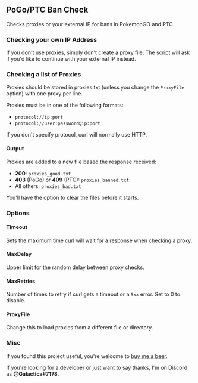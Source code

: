 ## PoGo/PTC Ban Check

Checks proxies or your external IP for bans in PokemonGO and PTC.

### Checking your own IP Address

If you don't use proxies, simply don't create a proxy file.
The script will ask if you'd like to continue with your external IP instead.

### Checking a list of Proxies

Proxies should be stored in proxies.txt (unless you change the `ProxyFile` option) with one proxy per line.

Proxies must be in one of the following formats:
* `protocol://ip:port`
* `protocol://user:password@ip:port`

If you don't specify protocol, curl will normally use HTTP.

#### Output

Proxies are added to a new file based the response received:

* **200**: `proxies_good.txt`
* **403** (PoGo) or **409** (PTC): `proxies_banned.txt`
* All others: `proxies_bad.txt`

You'll have the option to clear the files before it starts.

### Options

#### Timeout
Sets the maximum time curl will wait for a response when checking a proxy.

#### MaxDelay
Upper limit for the random delay between proxy checks.

#### MaxRetries
Number of times to retry if curl gets a timeout or a `5xx` error. Set to 0 to disable.

#### ProxyFile
Change this to load proxies from a different file or directory.


### Misc

If you found this project useful, you're welcome to [buy me a beer](https://paypal.me/GalacticaPogo).

If you're looking for a developer or just want to say thanks, I'm on Discord as **@Galactica#7178**.
